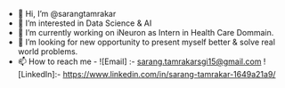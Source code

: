 - 👋 Hi, I’m @sarangtamrakar
- 👀 I’m interested in Data Science & AI
- 🌱 I’m currently working on iNeuron as Intern in Health Care Dommain.
- 💞️ I’m looking for new opportunity to present myself better & solve real world problems.
- 📫 How to reach me - 
![Email] :- sarang.tamrakarsgi15@gmail.com
![LinkedIn]:- https://www.linkedin.com/in/sarang-tamrakar-1649a21a9/

<!---
sarangtamrakar/sarangtamrakar is a ✨ special ✨ repository because its `README.md` (this file) appears on your GitHub profile.
You can click the Preview link to take a look at your changes.
--->
